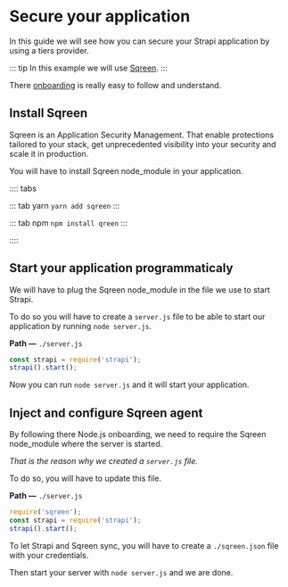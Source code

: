 # Secure your application

In this guide we will see how you can secure your Strapi application by using a tiers provider.

::: tip
In this example we will use [Sqreen](https://sqreen.com).
:::

There [onboarding](https://my.sqreen.com/new-application#nodejs-agent) is really easy to follow and understand.

## Install Sqreen

Sqreen is an Application Security Management. That enable protections tailored to your stack, get unprecedented visibility into your security and scale it in production.

You will have to install Sqreen node_module in your application.

:::: tabs

::: tab yarn
`yarn add sqreen`
:::

::: tab npm
`npm install qreen`
:::

::::

## Start your application programmaticaly

We will have to plug the Sqreen node_module in the file we use to start Strapi.

To do so you will have to create a `server.js` file to be able to start our application by running `node server.js`.

**Path —** `./server.js`

```js
const strapi = require('strapi');
strapi().start();
```

Now you can run `node server.js` and it will start your application.

## Inject and configure Sqreen agent

By following there Node.js onboarding, we need to require the Sqreen node_module where the server is started.

*That is the reason why we created a `server.js` file.*

To do so, you will have to update this file.

**Path —** `./server.js`

```js
require('sqreen');
const strapi = require('strapi');
strapi().start();
```

To let Strapi and Sqreen sync, you will have to create a `./sqreen.json` file with your credentials.

Then start your server with `node server.js` and we are done.
